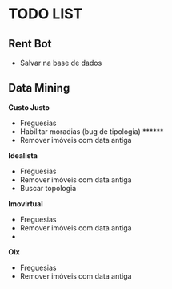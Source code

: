 # TODO LIST

## Rent Bot
- Salvar na base de dados

## Data Mining

**Custo Justo**
- Freguesias
- Habilitar moradias (bug de tipologia) ******
- Remover imóveis com data antiga

**Idealista**
- Freguesias
- Remover imóveis com data antiga
- Buscar topologia

**Imovirtual**
- Freguesias
- Remover imóveis com data antiga
- 
**Olx**
- Freguesias
- Remover imóveis com data antiga
